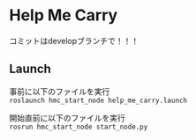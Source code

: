 # Help Me Carry

コミットはdevelopブランチで！！！

## Launch
事前に以下のファイルを実行  
`roslaunch hmc_start_node help_me_carry.launch`

開始直前に以下のファイルを実行  
`rosrun hmc_start_node start_node.py`
